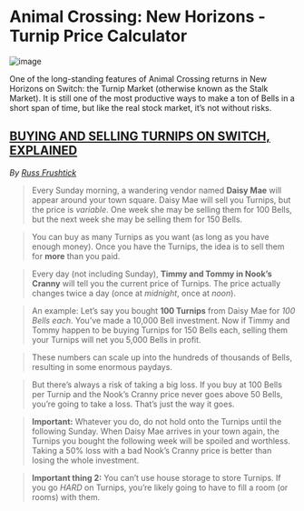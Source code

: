 # Animal Crossing: New Horizons - Turnip Price Calculator

![image](https://user-images.githubusercontent.com/55970064/105563143-dec05900-5cd1-11eb-85a2-034e24353e09.png)


One of the long-standing features of Animal Crossing returns in New Horizons on Switch: the Turnip Market (otherwise known as the Stalk Market). It is still one of the most productive ways to make a ton of Bells in a short span of time, but like the real stock market, it’s not without risks. 


## [BUYING AND SELLING TURNIPS ON SWITCH, EXPLAINED](https://www.polygon.com/animal-crossing-new-horizons-switch-acnh-guide/2020/3/20/21181835/selling-turnips-stalk-market)

*By [Russ Frushtick](https://twitter.com/RussFrushtick)* 


> Every Sunday morning, a wandering vendor named **Daisy Mae** will appear around your town square. Daisy Mae will sell you Turnips, but the price is *variable*. One week she may be selling them for 100 Bells, but the next week she may be selling them for 150 Bells.

> You can buy as many Turnips as you want (as long as you have enough money). Once you have the Turnips, the idea is to sell them for **more** than you paid.

> Every day (not including Sunday), **Timmy and Tommy in Nook’s Cranny** will tell you the current price of Turnips. The price actually changes twice a day (once at *midnight*, once at *noon*).

> An example: Let’s say you bought **100 Turnips** from Daisy Mae for *100 Bells each*. You’ve made a 10,000 Bell investment. Now if Timmy and Tommy happen to be buying Turnips for 150 Bells each, selling them your Turnips will net you 5,000 Bells in profit.

> These numbers can scale up into the hundreds of thousands of Bells, resulting in some enormous paydays.

> But there’s always a risk of taking a big loss. If you buy at 100 Bells per Turnip and the Nook’s Cranny price never goes above 50 Bells, you’re going to take a loss. That’s just the way it goes.

> **Important:** Whatever you do, do not hold onto the Turnips until the following Sunday. When Daisy Mae arrives in your town again, the Turnips you bought the following week will be spoiled and worthless. Taking a 50% loss with a bad Nook’s Cranny price is better than losing the whole investment.

> **Important thing 2:** You can’t use house storage to store Turnips. If you go *HARD* on Turnips, you’re likely going to have to fill a room (or rooms) with them.
